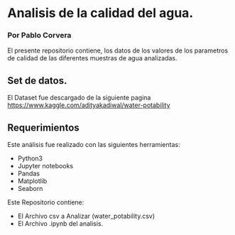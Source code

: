 # Analisis de la calidad del agua.

### Por Pablo Corvera

El presente repositorio contiene, los datos de los valores de los parametros de calidad de las diferentes muestras de agua analizadas.

## Set de datos.

El Dataset fue descargado de la siguiente pagina https://www.kaggle.com/adityakadiwal/water-potability

## Requerimientos

Este análisis fue realizado con las siguientes herramientas:

* Python3
* Jupyter notebooks
* Pandas
* Matplotlib
* Seaborn

Este Repositorio contiene:

* El Archivo csv a Analizar (water_potability.csv)
* El Archivo .ipynb del analisis.
